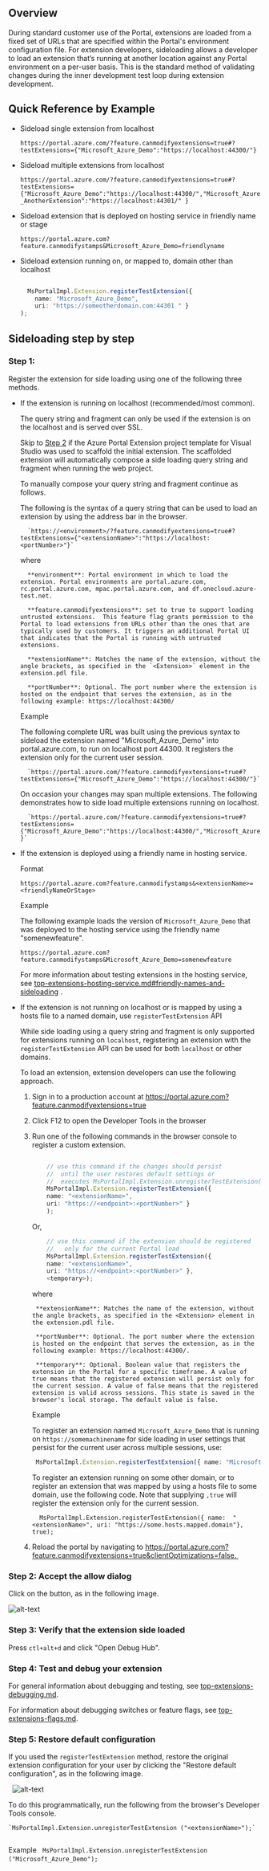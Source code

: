 
## Overview
   
During standard customer use of the Portal, extensions are loaded from a fixed set of URLs that are specified within the Portal's environment configuration file. For extension developers, sideloading allows a developer to load an extension that’s running at another location against any Portal environment on a per-user basis. This is the standard method of validating changes during the inner development test loop during extension development.

## Quick Reference by Example

* Sideload single extension from localhost

	`https://portal.azure.com/?feature.canmodifyextensions=true#?testExtensions={"Microsoft_Azure_Demo":"https://localhost:44300/"}`

* Sideload multiple extensions from localhost

	`https://portal.azure.com/?feature.canmodifyextensions=true#?testExtensions={"Microsoft_Azure_Demo":"https://localhost:44300/","Microsoft_Azure_AnotherExtension":"https://localhost:44301/" }`

* Sideload extension that is deployed on hosting service in friendly name or stage

	`https://portal.azure.com?feature.canmodifystamps&Microsoft_Azure_Demo=friendlyname`

* Sideload extension running on, or mapped to, domain other than localhost

  ```typescript

    MsPortalImpl.Extension.registerTestExtension({ 
      name: "Microsoft_Azure_Demo", 
      uri: "https://someotherdomain.com:44301 " }
  );
  ```

## Sideloading step by step

### Step 1: 

Register the extension for side loading using one of the following three methods.

* If the extension is running on localhost (recommended/most common).

	The query string and fragment can only be used if the extension is on the localhost and is served over SSL.  

	Skip to [Step 2](#step-2:-accept-the-allow-dialog) if the Azure Portal Extension project template for Visual Studio was used to scaffold the initial extension. The scaffolded extension will automatically compose a side loading query string and fragment when running the web project.  

	To manually compose your query string and fragment continue as follows.

	The following is the syntax of a query string that can be used to load an extension by using the address bar in the browser.

		`https://<environment>/?feature.canmodifyextensions=true#?testExtensions={"<extensionName>":"https://localhost:<portNumber>"}`

	where

		**environment**: Portal environment in which to load the extension. Portal environments are portal.azure.com, rc.portal.azure.com, mpac.portal.azure.com, and df.onecloud.azure-test.net.

		**feature.canmodifyextensions**: set to true to support loading untrusted extensions.  This feature flag grants permission to the Portal to load extensions from URLs other than the ones that are typically used by customers. It triggers an additional Portal UI that indicates that the Portal is running with untrusted extensions.

		**extensionName**: Matches the name of the extension, without the angle brackets, as specified in the `<Extension>` element in the extension.pdl file.

		**portNumber**: Optional. The port number where the extension is hosted on the endpoint that serves the extension, as in the following example: https://localhost:44300/

	Example

	The following complete URL was built using the previous syntax to sideload the extension named "Microsoft_Azure_Demo" into portal.azure.com, to run on localhost port 44300. It registers the extension only for the current user session.

		`https://portal.azure.com/?feature.canmodifyextensions=true#?testExtensions={"Microsoft_Azure_Demo":"https://localhost:44300/"}`

	On occasion your changes may span multiple extensions. The following demonstrates how to side load multiple extensions running on localhost.

		`https://portal.azure.com/?feature.canmodifyextensions=true#?testExtensions={"Microsoft_Azure_Demo":"https://localhost:44300/","Microsoft_Azure_AnotherExtension":"https://localhost:44301/" }`

* If the extension is deployed using a friendly name in hosting service.

	Format

	`https://portal.azure.com?feature.canmodifystamps&<extensionName>=<friendlyNameOrStage>`

	Example

	The following example loads the version of `Microsoft_Azure_Demo` that was deployed to the hosting service using the friendly name "somenewfeature".

	`https://portal.azure.com?feature.canmodifystamps&Microsoft_Azure_Demo=somenewfeature`

	For more information about testing extensions in the hosting service, see [top-extensions-hosting-service.md#friendly-names-and-sideloading](top-extensions-hosting-service.md#friendly-names-and-sideloading) .

* If the extension is not running on localhost or is mapped by using a hosts file to a named domain, use `registerTestExtension` API

	While side loading using a query string and fragment is only supported for extensions running on `localhost`, registering an extension with the `registerTestExtension` API can be used for both `localhost` or other domains.

	To load an extension, extension developers can use the following approach.

	1. Sign in to a production account at https://portal.azure.com?feature.canmodifyextensions=true

	1. Click F12 to open the Developer Tools in the browser

	1. Run one of the following commands in the browser console to register a custom extension.
    
		```typescript
		
			// use this command if the changes should persist 
			//  until the user restores default settings or
			//  executes MsPortalImpl.Extension.unregisterTestExtension("<extensionName>")
			MsPortalImpl.Extension.registerTestExtension({ 
			name: "<extensionName>", 
			uri: "https://<endpoint>:<portNumber>" }
			);
		
		```
		
		Or, 
			
		```typescript
			// use this command if the extension should be registered 
			//   only for the current Portal load
			MsPortalImpl.Extension.registerTestExtension({
			name: "<extensionName>",
			uri: "https://<endpoint>:<portNumber>" }, 
			<temporary>);
		
		```
		
		where

			**extensionName**: Matches the name of the extension, without the angle brackets, as specified in the <Extension> element in the extension.pdl file.

			**portNumber**: Optional. The port number where the extension is hosted on the endpoint that serves the extension, as in the following example: https://localhost:44300/.
			
			**temporary**: Optional. Boolean value that registers the extension in the Portal for a specific timeframe. A value of true means that the registered extension will persist only for the current session. A value of false means that the registered extension is valid across sessions. This state is saved in the browser's local storage. The default value is false. 

		Example

		To register an extension named `Microsoft_Azure_Demo` that is running on `https://somemachinename` for side loading in user settings that  persist for the current user across multiple sessions, use: 

		``` typescript
		 MsPortalImpl.Extension.registerTestExtension({ name: "Microsoft_Azure_Demo", uri: "https://somemachinename" });
		``` 
		
		To register an extension running on some other domain, or to register an extension that was mapped by using a hosts file to some domain, use the following code.  Note that supplying `,true` will register the extension only for the current session.

		```
		  MsPortalImpl.Extension.registerTestExtension({ name:  "<extensionName>", uri: "https://some.hosts.mapped.domain"}, true);
		```

	1. Reload the portal by navigating to https://portal.azure.com?feature.canmodifyextensions=true&clientOptimizations=false. 
    
### Step 2: Accept the allow dialog 

Click on the button, as in the following image.

![alt-text](../media/top-extensions-sideloading/allowDialog.png "Untrusted extension")
	
### Step 3: Verify that the extension side loaded 

Press   `ctl+alt+d` and click "Open Debug Hub".

### Step 4:  Test and debug your extension

For general information about debugging and testing, see [top-extensions-debugging.md](top-extensions-debugging.md).

For information about debugging switches or feature flags, see [top-extensions-flags.md](top-extensions-flags.md).

### Step 5:  Restore default configuration

If you used the `registerTestExtension` method, restore the original extension configuration for your user by clicking the "Restore default configuration", as in the following image.
	
 
![alt-text](../media/top-extensions-sideloading/restoreConfiguration.png "Default configuration")
	
To do this programmatically, run the following from the browser's Developer Tools console.

	`MsPortalImpl.Extension.unregisterTestExtension ("<extensionName>");`
	 
Example 
 
	`MsPortalImpl.Extension.unregisterTestExtension ("Microsoft_Azure_Demo");`
 